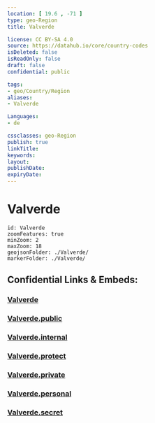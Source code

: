 ```yaml
---
location: [ 19.6 , -71 ] 
type: geo-Region
title: Valverde

license: CC BY-SA 4.0
source: https://datahub.io/core/country-codes
isDeleted: false
isReadOnly: false
draft: false
confidential: public

tags:
- geo/Country/Region
aliases:
- Valverde

Languages:
- de

cssclasses: geo-Region
publish: true
linkTitle: 
keywords: 
layout: 
publishDate: 
expiryDate: 
---
```


# Valverde

```leaflet
id: Valverde
zoomFeatures: true 
minZoom: 2 
maxZoom: 18
geojsonFolder: ./Valverde/
markerFolder: ./Valverde/
```


## Confidential Links & Embeds: 

### [Valverde](/_Standards/Earth/Continent/America~Caribbean/Dominican_Rep/provinces~Dominican_Rep/Valverde.md) 

### [Valverde.public](/_public/Earth/Continent/America~Caribbean/Dominican_Rep/provinces~Dominican_Rep/Valverde.public.md) 

### [Valverde.internal](/_internal/Earth/Continent/America~Caribbean/Dominican_Rep/provinces~Dominican_Rep/Valverde.internal.md) 

### [Valverde.protect](/_protect/Earth/Continent/America~Caribbean/Dominican_Rep/provinces~Dominican_Rep/Valverde.protect.md) 

### [Valverde.private](/_private/Earth/Continent/America~Caribbean/Dominican_Rep/provinces~Dominican_Rep/Valverde.private.md) 

### [Valverde.personal](/_personal/Earth/Continent/America~Caribbean/Dominican_Rep/provinces~Dominican_Rep/Valverde.personal.md) 

### [Valverde.secret](/_secret/Earth/Continent/America~Caribbean/Dominican_Rep/provinces~Dominican_Rep/Valverde.secret.md)

